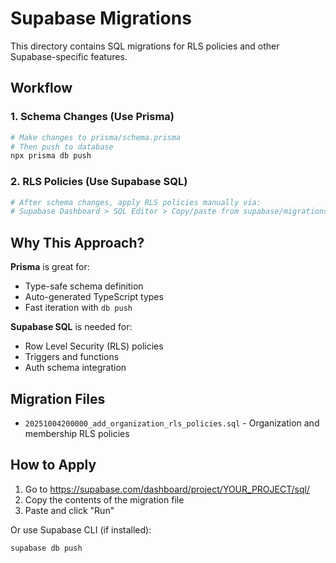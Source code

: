# Supabase Migrations

This directory contains SQL migrations for RLS policies and other Supabase-specific features.

## Workflow

### 1. Schema Changes (Use Prisma)
```bash
# Make changes to prisma/schema.prisma
# Then push to database
npx prisma db push
```

### 2. RLS Policies (Use Supabase SQL)
```bash
# After schema changes, apply RLS policies manually via:
# Supabase Dashboard > SQL Editor > Copy/paste from supabase/migrations/*.sql
```

## Why This Approach?

**Prisma** is great for:
- Type-safe schema definition
- Auto-generated TypeScript types
- Fast iteration with `db push`

**Supabase SQL** is needed for:
- Row Level Security (RLS) policies
- Triggers and functions
- Auth schema integration

## Migration Files

- `20251004200000_add_organization_rls_policies.sql` - Organization and membership RLS policies

## How to Apply

1. Go to https://supabase.com/dashboard/project/YOUR_PROJECT/sql/
2. Copy the contents of the migration file
3. Paste and click "Run"

Or use Supabase CLI (if installed):
```bash
supabase db push
```

